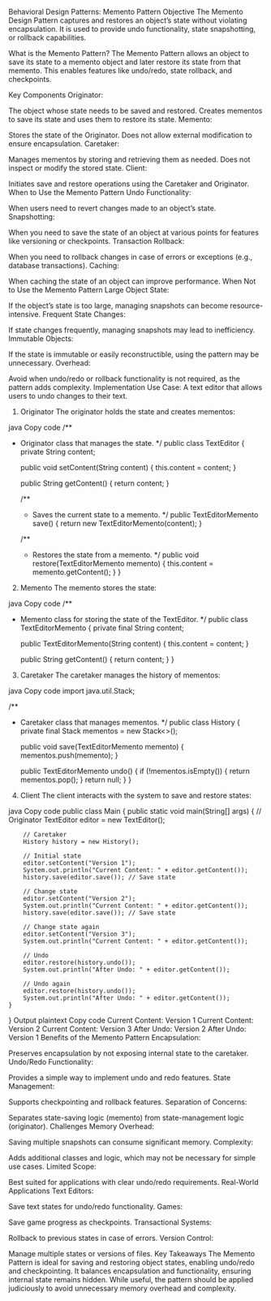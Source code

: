 Behavioral Design Patterns: Memento Pattern
Objective
The Memento Design Pattern captures and restores an object’s state without violating encapsulation. It is used to provide undo functionality, state snapshotting, or rollback capabilities.

What is the Memento Pattern?
The Memento Pattern allows an object to save its state to a memento object and later restore its state from that memento. This enables features like undo/redo, state rollback, and checkpoints.

Key Components
Originator:

The object whose state needs to be saved and restored.
Creates mementos to save its state and uses them to restore its state.
Memento:

Stores the state of the Originator.
Does not allow external modification to ensure encapsulation.
Caretaker:

Manages mementos by storing and retrieving them as needed.
Does not inspect or modify the stored state.
Client:

Initiates save and restore operations using the Caretaker and Originator.
When to Use the Memento Pattern
Undo Functionality:

When users need to revert changes made to an object’s state.
Snapshotting:

When you need to save the state of an object at various points for features like versioning or checkpoints.
Transaction Rollback:

When you need to rollback changes in case of errors or exceptions (e.g., database transactions).
Caching:

When caching the state of an object can improve performance.
When Not to Use the Memento Pattern
Large Object State:

If the object’s state is too large, managing snapshots can become resource-intensive.
Frequent State Changes:

If state changes frequently, managing snapshots may lead to inefficiency.
Immutable Objects:

If the state is immutable or easily reconstructible, using the pattern may be unnecessary.
Overhead:

Avoid when undo/redo or rollback functionality is not required, as the pattern adds complexity.
Implementation
Use Case:
A text editor that allows users to undo changes to their text.

1. Originator
The originator holds the state and creates mementos:

java
Copy code
/**
 * Originator class that manages the state.
 */
public class TextEditor {
    private String content;

    public void setContent(String content) {
        this.content = content;
    }

    public String getContent() {
        return content;
    }

    /**
     * Saves the current state to a memento.
     */
    public TextEditorMemento save() {
        return new TextEditorMemento(content);
    }

    /**
     * Restores the state from a memento.
     */
    public void restore(TextEditorMemento memento) {
        this.content = memento.getContent();
    }
}
2. Memento
The memento stores the state:

java
Copy code
/**
 * Memento class for storing the state of the TextEditor.
 */
public class TextEditorMemento {
    private final String content;

    public TextEditorMemento(String content) {
        this.content = content;
    }

    public String getContent() {
        return content;
    }
}
3. Caretaker
The caretaker manages the history of mementos:

java
Copy code
import java.util.Stack;

/**
 * Caretaker class that manages mementos.
 */
public class History {
    private final Stack<TextEditorMemento> mementos = new Stack<>();

    public void save(TextEditorMemento memento) {
        mementos.push(memento);
    }

    public TextEditorMemento undo() {
        if (!mementos.isEmpty()) {
            return mementos.pop();
        }
        return null;
    }
}
4. Client
The client interacts with the system to save and restore states:

java
Copy code
public class Main {
    public static void main(String[] args) {
        // Originator
        TextEditor editor = new TextEditor();

        // Caretaker
        History history = new History();

        // Initial state
        editor.setContent("Version 1");
        System.out.println("Current Content: " + editor.getContent());
        history.save(editor.save()); // Save state

        // Change state
        editor.setContent("Version 2");
        System.out.println("Current Content: " + editor.getContent());
        history.save(editor.save()); // Save state

        // Change state again
        editor.setContent("Version 3");
        System.out.println("Current Content: " + editor.getContent());

        // Undo
        editor.restore(history.undo());
        System.out.println("After Undo: " + editor.getContent());

        // Undo again
        editor.restore(history.undo());
        System.out.println("After Undo: " + editor.getContent());
    }
}
Output
plaintext
Copy code
Current Content: Version 1
Current Content: Version 2
Current Content: Version 3
After Undo: Version 2
After Undo: Version 1
Benefits of the Memento Pattern
Encapsulation:

Preserves encapsulation by not exposing internal state to the caretaker.
Undo/Redo Functionality:

Provides a simple way to implement undo and redo features.
State Management:

Supports checkpointing and rollback features.
Separation of Concerns:

Separates state-saving logic (memento) from state-management logic (originator).
Challenges
Memory Overhead:

Saving multiple snapshots can consume significant memory.
Complexity:

Adds additional classes and logic, which may not be necessary for simple use cases.
Limited Scope:

Best suited for applications with clear undo/redo requirements.
Real-World Applications
Text Editors:

Save text states for undo/redo functionality.
Games:

Save game progress as checkpoints.
Transactional Systems:

Rollback to previous states in case of errors.
Version Control:

Manage multiple states or versions of files.
Key Takeaways
The Memento Pattern is ideal for saving and restoring object states, enabling undo/redo and checkpointing.
It balances encapsulation and functionality, ensuring internal state remains hidden.
While useful, the pattern should be applied judiciously to avoid unnecessary memory overhead and complexity.